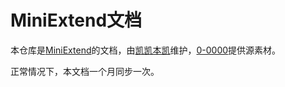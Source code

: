 # MiniExtend文档

本仓库是[MiniExtend](https://github.com/MiniExtend)的文档，由[凯凯本凯](https://github.com/kaikaibenkai)维护，[0-0000](https://github.com/0-0000)提供源素材。

正常情况下，本文档一个月同步一次。